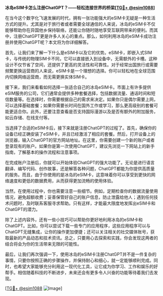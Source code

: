 **冰岛eSIM卡怎么注册ChatGPT？——轻松连接世界的桥梁[[TG💪+ @esim1088](https://t.me/s/esim1088)]**

在当今这个数字化飞速发展的时代，拥有一张功能强大的eSIM卡无疑是一种生活方式的提升。尤其是对于旅行者或者需要全球通信的人来说，冰岛的eSIM卡不仅能够帮助你在异国他乡保持联络，还能让你随时随地享受互联网带来的便利。而其中，注册ChatGPT更是许多人关心的重点。那么，如何利用冰岛的eSIM卡成功注册并使用ChatGPT呢？本文将为你详细解答。

首先，让我们来了解一下什么是eSIM卡以及它的优势。eSIM卡，即嵌入式SIM卡，与传统的物理SIM卡不同，它可以直接嵌入到设备中，无需额外的卡槽。这种设计不仅节省了空间，还提供了更高的灵活性和可靠性。对于经常出国旅行或需要频繁更换运营商的人来说，eSIM卡是一个理想的选择。你可以轻松地在全球范围内切换网络运营商，而无需更换实体SIM卡。

接下来，我们来看看如何选择一张适合自己的冰岛eSIM卡。市面上有许多提供eSIM服务的公司，它们通常会提供多种套餐选择，包括数据流量、通话时间和短信数量等。在选择时，你需要根据自己的需求来决定。如果你只是偶尔需要上网，可以选择基础套餐；如果你需要长时间在国外工作或学习，那么更高级别的套餐可能更适合你。此外，还要注意查看是否支持国际漫游以及是否有额外的附加服务，如云存储、在线支付等。

当选择了合适的eSIM卡后，接下来就是注册ChatGPT的过程了。首先，确保你的设备已经正确安装了eSIM卡，并且已经激活了相应的套餐。然后，打开设备上的浏览器，输入ChatGPT的官方网站地址。在这里，你需要创建一个新的账户或者登录现有的账户。如果你是第一次使用ChatGPT，建议先浏览一下网站上的新手指南，了解基本的操作流程和注意事项。

在完成账户注册后，你就可以开始体验ChatGPT的强大功能了。无论是进行语言翻译、编写代码、创作故事，还是解答各种问题，ChatGPT都能为你提供高质量的服务。而且，由于你使用的是冰岛的eSIM卡，这意味着你可以享受到更快的网络速度和更低的数据费用，从而获得更加流畅的使用体验。

当然，在使用过程中，你也需要注意一些细节。例如，定期检查你的数据流量使用情况，避免超额收费；妥善保管好自己的账户信息，防止泄露给他人；遇到任何技术问题时，及时联系客服寻求帮助。只有这样，才能最大限度地发挥出eSIM卡和ChatGPT的潜力。

除了上述内容外，还有一些小技巧可以帮助你更好地利用冰岛的eSIM卡和ChatGPT。比如，你可以尝试下载一些专门的应用程序，这些应用程序可以与ChatGPT无缝集成，让你的操作更加便捷；还可以关注相关的社交媒体账号，获取最新的产品动态和技术资讯。总之，只要用心去探索和实践，你会发现这两者的结合将会为你的生活带来无限的可能性。

最后，让我们再次强调一下，使用冰岛的eSIM卡注册ChatGPT并不是一件复杂的事情，只要你按照正确的步骤操作，并保持耐心和细心，就一定能够顺利完成。同时，也希望大家能够充分利用这一现代化工具，让它成为你学习、工作和娱乐的好帮手。相信随着科技的不断进步，未来还会有更多令人兴奋的功能等待着我们去发现。

[[TG💪+ @esim1088](https://t.me/s/esim1088) ![Image](https://i.postimg.cc/4NQfJmqS/Snipaste-2025-05-13-00-14-12.png)]